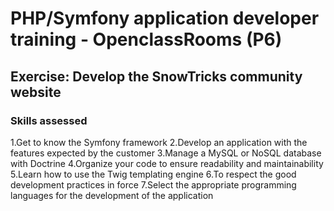 # PHP/Symfony application developer training - OpenclassRooms (P6)

## Exercise: Develop the SnowTricks community website

### Skills assessed
1.Get to know the Symfony framework
2.Develop an application with the features expected by the customer
3.Manage a MySQL or NoSQL database with Doctrine
4.Organize your code to ensure readability and maintainability
5.Learn how to use the Twig templating engine
6.To respect the good development practices in force
7.Select the appropriate programming languages for the development of the application
